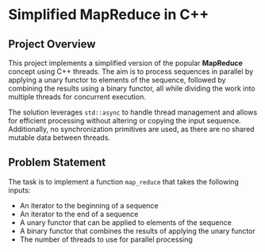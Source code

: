 # Simplified MapReduce in C++

## Project Overview

This project implements a simplified version of the popular **MapReduce** concept using C++ threads. The aim is to process sequences in parallel by applying a unary functor to elements of the sequence, followed by combining the results using a binary functor, all while dividing the work into multiple threads for concurrent execution.

The solution leverages `std::async` to handle thread management and allows for efficient processing without altering or copying the input sequence. Additionally, no synchronization primitives are used, as there are no shared mutable data between threads.

## Problem Statement

The task is to implement a function `map_reduce` that takes the following inputs:

- An iterator to the beginning of a sequence
- An iterator to the end of a sequence
- A unary functor that can be applied to elements of the sequence
- A binary functor that combines the results of applying the unary functor
- The number of threads to use for parallel processing
